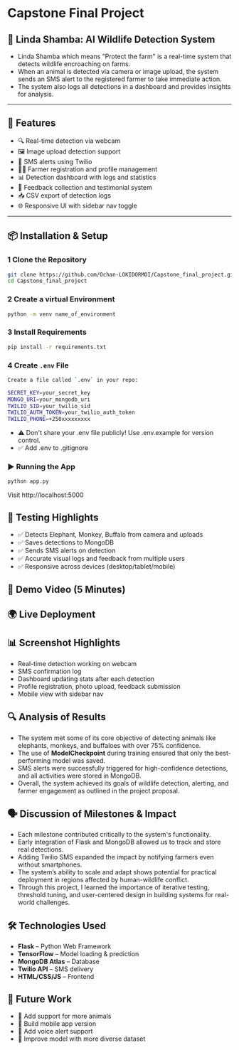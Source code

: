 # Capstone Final Project


## 🌾 Linda Shamba: AI Wildlife Detection System

- Linda Shamba which means "Protect the farm" is a real-time system that detects wildlife encroaching on farms.
- When an animal is detected via camera or image upload, the system sends an SMS alert to the registered farmer to take immediate action.
- The system also logs all detections in a dashboard and provides insights for analysis.

---

## 🚀 Features

- 🔍 Real-time detection via webcam
- 🖼️ Image upload detection support
- 📱 SMS alerts using Twilio
- 👨‍🌾 Farmer registration and profile management
- 📊 Detection dashboard with logs and statistics
- 💬 Feedback collection and testimonial system
- 📥 CSV export of detection logs
- 🌐 Responsive UI with sidebar nav toggle

---

## 📦 Installation & Setup

### 1 Clone the Repository
```bash
git clone https://github.com/Ochan-LOKIDORMOI/Capstone_final_project.git
cd Capstone_final_project
```
### 2 Create a virtual Environment
```bash
python -m venv name_of_environment
```
### 3 Install Requirements
```bash
pip install -r requirements.txt
```

### 4 Create ```.env``` File
```bash
Create a file called `.env` in your repo:

SECRET_KEY=your_secret_key
MONGO_URI=your_mongodb_uri
TWILIO_SID=your_twilio_sid
TWILIO_AUTH_TOKEN=your_twilio_auth_token
TWILIO_PHONE=+250xxxxxxxxx
```
- ⚠️ Don't share your .env file publicly! Use .env.example for version control.
- ✅ Add .env to .gitignore

### ▶️ Running the App
```bash
python app.py
```
Visit http://localhost:5000

## 🧪 Testing Highlights

- ✅ Detects Elephant, Monkey, Buffalo from camera and uploads
- ✅ Saves detections to MongoDB
- ✅ Sends SMS alerts on detection
- ✅ Accurate visual logs and feedback from multiple users
- ✅ Responsive across devices (desktop/tablet/mobile)

## 🎥 Demo Video (5 Minutes)

## 🌍 Live Deployment

## 📊 Screenshot Highlights

- Real-time detection working on webcam
- SMS confirmation log
- Dashboard updating stats after each detection
- Profile registration, photo upload, feedback submission
- Mobile view with sidebar nav
  
## 🔍 Analysis of Results

- The system met some of its core objective of detecting animals like elephants, monkeys, and buffaloes with over 75% confidence. 
- The use of **ModelCheckpoint** during training ensured that only the best-performing model was saved.
- SMS alerts were successfully triggered for high-confidence detections, and all activities were stored in MongoDB.
-  Overall, the system achieved its goals of wildlife detection, alerting, and farmer engagement as outlined in the project proposal.

## 🗣️ Discussion of Milestones & Impact
- Each milestone contributed critically to the system's functionality.
- Early integration of Flask and MongoDB allowed us to track and store real detections.
- Adding Twilio SMS expanded the impact by notifying farmers even without smartphones.
- The system’s ability to scale and adapt shows potential for practical deployment in regions affected by human-wildlife conflict.
-  Through this project, I learned the importance of iterative testing, threshold tuning, and user-centered design in building systems for real-world challenges.

## 🛠️ Technologies Used

- **Flask** – Python Web Framework
- **TensorFlow** – Model loading & prediction
- **MongoDB Atlas** – Database
- **Twilio API** – SMS delivery
- **HTML/CSS/JS** – Frontend

## 📌 Future Work

- 🎯 Add support for more animals
- 📱 Build mobile app version
- 📡 Add voice alert support
- 🧠 Improve model with more diverse dataset

